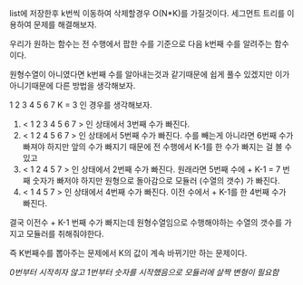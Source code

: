 list에 저장한후 k번씩 이동하여 삭제할경우 O(N\*K)를 가질것이다. 
세그먼트 트리를 이용하여 문제를 해결해보자. 

우리가 원하는 함수는 전 수행에서 팝한 수를 기준으로 다음 k번째 수를 알려주는 함수이다. 

원형수열이 아니였다면 k번째 수를 알아내는것과 같기때문에 쉽게 풀수 있겠지만 이가 아니기때문에 다른 방법을 생각해보자. 

1 2 3 4 5 6 7 K = 3  인 경우를 생각해보자. 

1. < 1 2 3 4 5 6 7 > 인 상태에서 3번째 수가 빠진다. 
2. < 1 2 4 5 6 7 > 인 상태에서 5번째 수가 빠진다.  수를 빼는게 아니라면 6번째 수가 빠져야 하지만 앞의 수가 빠지기 때문에 전 수행에서 K-1를 한 수가 빠지는 걸 볼 수 있고
3. < 1 2 4 5 7 > 인 상태에서 2번째 수가 빠진다. 원래라면 5번째 수에 + K-1 = 7 번째 숫자가 빠저야 하지만 원형으로 돌아감으로 모듈러 (수열의 갯수) 가 빠진다. 
4. < 1 4 5 7 > 인 상태에서 4번째 수가 빠진다. 이전 수에서 + K-1를 한 4번째 수가 빠진다. 

결국 이전수 + K-1 번째 수가 빠지는데 원형수열임으로 수행해야하는 수열의 갯수를 가지고 모듈러를 취해줘야한다. 

즉 K번째수를 뽑아주는 문제에서 K의 값이 계속 바뀌기만 하는 문제이다. 

*0번부터 시작히자 않고 1번부터 숫자를 시작했음으로 모듈러에 살짝 변형이 필요함*
